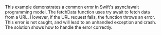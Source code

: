 This example demonstrates a common error in Swift's async/await programming model. The fetchData function uses try await to fetch data from a URL. However, if the URL request fails, the function throws an error. This error is not caught, and will lead to an unhandled exception and crash.  The solution shows how to handle the error correctly.